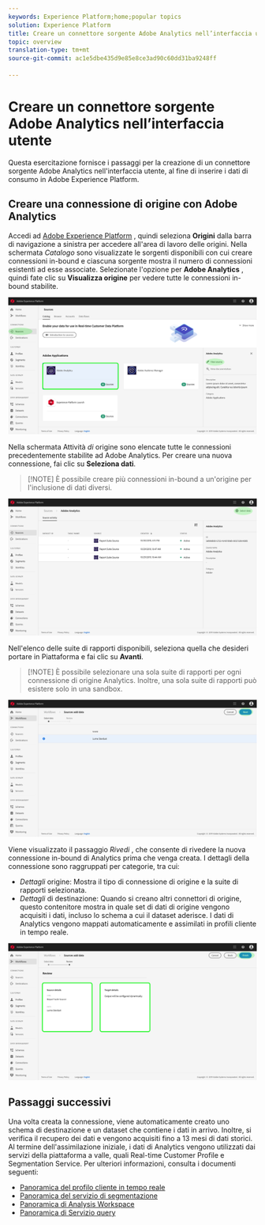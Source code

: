 ```yaml
---
keywords: Experience Platform;home;popular topics
solution: Experience Platform
title: Creare un connettore sorgente Adobe Analytics nell’interfaccia utente
topic: overview
translation-type: tm+mt
source-git-commit: ac1e5dbe435d9e85e8ce3ad90c60dd31ba9248ff

---
```



# Creare un connettore sorgente Adobe Analytics nell’interfaccia utente

Questa esercitazione fornisce i passaggi per la creazione di un connettore sorgente Adobe Analytics nell&#39;interfaccia utente, al fine di inserire i dati di consumo in Adobe Experience Platform.

## Creare una connessione di origine con Adobe Analytics

Accedi ad <a href="https://platform.adobe.com" target="_blank">Adobe Experience Platform</a> , quindi seleziona **Origini** dalla barra di navigazione a sinistra per accedere all&#39;area di lavoro delle origini. Nella schermata *Catalogo* sono visualizzate le sorgenti disponibili con cui creare connessioni in-bound e ciascuna sorgente mostra il numero di connessioni esistenti ad esse associate. Selezionate l&#39;opzione per **Adobe Analytics** , quindi fate clic su **Visualizza origine** per vedere tutte le connessioni in-bound stabilite.

![](../../../../images/tutorials/create/analytics/AA-sources_catalog.png)

Nella schermata Attività *di* origine sono elencate tutte le connessioni precedentemente stabilite ad Adobe Analytics. Per creare una nuova connessione, fai clic su **Seleziona dati**.

>[!NOTE] È possibile creare più connessioni in-bound a un&#39;origine per l&#39;inclusione di dati diversi.

![](/help/sources/images/tutorials/create/analytics/AA-source_activity.png)

Nell&#39;elenco delle suite di rapporti disponibili, seleziona quella che desideri portare in Piattaforma e fai clic su **Avanti**.

>[!NOTE] È possibile selezionare una sola suite di rapporti per ogni connessione di origine Analytics. Inoltre, una sola suite di rapporti può esistere solo in una sandbox.

![](../../../../images/tutorials/create/analytics/AA-select_data.png)

Viene visualizzato il passaggio *Rivedi* , che consente di rivedere la nuova connessione in-bound di Analytics prima che venga creata. I dettagli della connessione sono raggruppati per categorie, tra cui:

* *Dettagli* origine: Mostra il tipo di connessione di origine e la suite di rapporti selezionata.
* *Dettagli* di destinazione: Quando si creano altri connettori di origine, questo contenitore mostra in quale set di dati di origine vengono acquisiti i dati, incluso lo schema a cui il dataset aderisce. I dati di Analytics vengono mappati automaticamente e assimilati in profili cliente in tempo reale.

![](../../../../images/tutorials/create/analytics/AA-review.png)

## Passaggi successivi

Una volta creata la connessione, viene automaticamente creato uno schema di destinazione e un dataset che contiene i dati in arrivo. Inoltre, si verifica il recupero dei dati e vengono acquisiti fino a 13 mesi di dati storici. Al termine dell&#39;assimilazione iniziale, i dati di Analytics vengono utilizzati dai servizi della piattaforma a valle, quali Real-time Customer Profile e Segmentation Service. Per ulteriori informazioni, consulta i documenti seguenti:

* [Panoramica del profilo cliente in tempo reale](../../../../../profile/home.md)
* [Panoramica del servizio di segmentazione](../../../../../segmentation/home.md)
* [Panoramica di Analysis Workspace](../../../../../data-science-workspace/home.md)
* [Panoramica di Servizio query](../../../../../query-service/home.md)

